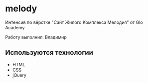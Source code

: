 # melody
Интенсив по вёрстке "Сайт Жилого Комплекса Мелодия" от Glo Academy

Работу выполнил: Владимир

## Используются технологии
- HTML
- CSS
- jQuery

